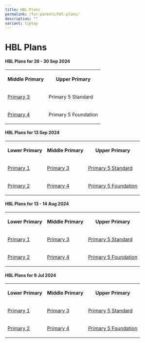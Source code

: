 ```yaml
---
title: HBL Plans
permalink: /for-parents/hbl-plans/
description: ""
variant: tiptap
---
```

<h1><strong>HBL Plans</strong></h1>
<p></p>
<h4><strong>HBL Plans for 26 - 30 Sep 2024</strong></h4>
<table style="minWidth: 50px">
<colgroup>
<col>
<col>
</colgroup>
<tbody>
<tr>
<th rowspan="1" colspan="1">
<p>Middle Primary</p>
</th>
<th rowspan="1" colspan="1">
<p>Upper Primary</p>
</th>
</tr>
<tr>
<td rowspan="1" colspan="1">
<p><a href="/files/HBL Plans/25 29 Sep/P3_CPS__HBL_Plan_26_Sep.pdf" rel="noopener nofollow" target="_blank">Primary 3</a>
</p>
</td>
<td rowspan="1" colspan="1">
<p>Primary 5 Standard</p>
</td>
</tr>
<tr>
<td rowspan="1" colspan="1">
<p><a href="/files/HBL Plans/25 29 Sep/P4_CPS__HBL_Plan_27_Sep.pdf" rel="noopener nofollow" target="_blank">Primary 4</a>
</p>
</td>
<td rowspan="1" colspan="1">
<p>Primary 5 Foundation</p>
</td>
</tr>
</tbody>
</table>
<p></p>
<h4><strong>HBL Plans for 13 Sep 2024</strong></h4>
<table style="minWidth: 75px">
<colgroup>
<col>
<col>
<col>
</colgroup>
<tbody>
<tr>
<th rowspan="1" colspan="1">
<p>Lower Primary</p>
</th>
<th rowspan="1" colspan="1">
<p>Middle Primary</p>
</th>
<th rowspan="1" colspan="1">
<p>Upper Primary</p>
</th>
</tr>
<tr>
<td rowspan="1" colspan="1">
<p><a href="/files/HBL Plans/13 Sep 2024/P1_CPS__HBL_Plan_13_Sep.pdf" rel="noopener nofollow" target="_blank">Primary 1</a>
</p>
</td>
<td rowspan="1" colspan="1">
<p><a href="/files/HBL Plans/13 Sep 2024/P3_CPS__HBL_Plan_13_Sep.pdf" rel="noopener nofollow" target="_blank">Primary 3</a>
</p>
</td>
<td rowspan="1" colspan="1">
<p><a href="/files/HBL Plans/13 Sep 2024/P5_Standard_CPS__HBL_Plan_13_Sep.pdf" rel="noopener nofollow" target="_blank">Primary 5 Standard</a>
</p>
</td>
</tr>
<tr>
<td rowspan="1" colspan="1">
<p><a href="/files/HBL Plans/13 Sep 2024/P2_CPS__HBL_Plan_13_Sep.pdf" rel="noopener nofollow" target="_blank">Primary 2</a>
</p>
</td>
<td rowspan="1" colspan="1">
<p><a href="/files/HBL Plans/13 Sep 2024/P4_CPS__HBL_Plan_13_Sep.pdf" rel="noopener nofollow" target="_blank">Primary 4</a>
</p>
</td>
<td rowspan="1" colspan="1">
<p><a href="/files/HBL Plans/13 Sep 2024/P5_Foundation_CPS__HBL_Plan_13_Sep.pdf" rel="noopener nofollow" target="_blank">Primary 5 Foundation</a>
</p>
</td>
</tr>
</tbody>
</table>
<p></p>
<h4><strong>HBL Plans for 13 - 14 Aug 2024</strong></h4>
<table style="minWidth: 75px">
<colgroup>
<col>
<col>
<col>
</colgroup>
<tbody>
<tr>
<th rowspan="1" colspan="1">
<p>Lower Primary</p>
</th>
<th rowspan="1" colspan="1">
<p>Middle Primary</p>
</th>
<th rowspan="1" colspan="1">
<p>Upper Primary</p>
</th>
</tr>
<tr>
<td rowspan="1" colspan="1">
<p><a href="/files/HBL Plans/13_14Aug2024/P1_CPS__HBL_Plan_13_14_Aug.pdf" rel="noopener noreferrer nofollow" target="_blank">Primary 1</a>
</p>
</td>
<td rowspan="1" colspan="1">
<p><a href="/files/HBL Plans/13_14Aug2024/P3_CPS__HBL_Plan_13_14_Aug.pdf" rel="noopener noreferrer nofollow" target="_blank">Primary 3</a>
</p>
</td>
<td rowspan="1" colspan="1">
<p><a href="/files/HBL Plans/13_14Aug2024/P5_STARDARD_CPS__HBL_Plan_13_14_Aug.pdf" rel="noopener noreferrer nofollow" target="_blank">Primary 5 Standard</a>
</p>
</td>
</tr>
<tr>
<td rowspan="1" colspan="1">
<p><a href="/files/HBL Plans/13_14Aug2024/P2_CPS__HBL_Plan_13_14_Aug.pdf" rel="noopener noreferrer nofollow" target="_blank">Primary 2</a>
</p>
</td>
<td rowspan="1" colspan="1">
<p><a href="/files/HBL Plans/13_14Aug2024/P4_CPS__HBL_Plan_13_14_Aug.pdf" rel="noopener noreferrer nofollow" target="_blank">Primary 4</a>
</p>
</td>
<td rowspan="1" colspan="1">
<p><a href="/files/HBL Plans/13_14Aug2024/P5_FOUNDATION_CPS__HBL_Plan_13_14_Aug.pdf" rel="noopener noreferrer nofollow" target="_blank">Primary 5 Foundation</a>
</p>
</td>
</tr>
</tbody>
</table>
<p></p>
<h4><strong>HBL Plans for 9 Jul 2024</strong></h4>
<table style="minWidth: 75px">
<colgroup>
<col>
<col>
<col>
</colgroup>
<tbody>
<tr>
<th rowspan="1" colspan="1">
<p>Lower Primary</p>
</th>
<th rowspan="1" colspan="1">
<p>Middle Primary</p>
</th>
<th rowspan="1" colspan="1">
<p>Upper Primary</p>
</th>
</tr>
<tr>
<td rowspan="1" colspan="1">
<p><a href="/files/HBL%20Plans/9%20Jul%202024/P1_CPS__HBL_Day_Plan_9_July.pdf" rel="noopener noreferrer nofollow" target="_blank">Primary 1</a>
</p>
</td>
<td rowspan="1" colspan="1">
<p><a href="/files/HBL%20Plans/9%20Jul%202024/P3_CPS__HBL_Day_Plan_9_July.pdf" rel="noopener noreferrer nofollow" target="_blank">Primary 3</a>
</p>
</td>
<td rowspan="1" colspan="1">
<p><a href="/files/HBL%20Plans/9%20Jul%202024/P5_STD_CPS__HBL_Day_Plan_9_July.pdf" rel="noopener noreferrer nofollow" target="_blank">Primary 5 Standard</a>
</p>
</td>
</tr>
<tr>
<td rowspan="1" colspan="1">
<p><a href="/files/HBL%20Plans/9%20Jul%202024/P2_CPS__HBL_Day_Plan_9_July.pdf" rel="noopener noreferrer nofollow" target="_blank">Primary 2</a>
</p>
</td>
<td rowspan="1" colspan="1">
<p><a href="/files/HBL%20Plans/9%20Jul%202024/P4_CPS__HBL_Day_Plan_9_July.pdf" rel="noopener noreferrer nofollow" target="_blank">Primary 4</a>
</p>
</td>
<td rowspan="1" colspan="1">
<p><a href="/files/HBL%20Plans/9%20Jul%202024/P5_FDN_CPS__HBL_Day_Plan_9_July.pdf" rel="noopener noreferrer nofollow" target="_blank">Primary 5 Foundation</a>
</p>
</td>
</tr>
</tbody>
</table>
<p></p>
<h4></h4>
<p></p>